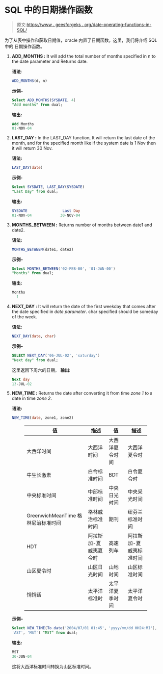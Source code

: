 # SQL 中的日期操作函数

> 原文:[https://www . geesforgeks . org/date-operating-functions-in-SQL/](https://www.geeksforgeeks.org/date-manipulating-functions-in-sql/)

为了从表中操作和获取日期值，oracle 内置了日期函数。这里，我们将介绍 SQL 中的
日期操作函数。

1.  **ADD_MONTHS :**
    It will add the total number of months specified in n to the date parameter and Returns date.

    **语法**:

    ```sql
    ADD_MONTHS(d, n)
    ```

    **示例–**

    ```sql
    Select ADD_MONTHS(SYSDATE, 4) 
    "Add months" from dual;

    ```

    **输出:**

    ```sql
    Add Months
    01-NOV-04

    ```

2.  **LAST_DAY :**
    In the LAST_DAY function, It will return the last date of the month, and for the specified month like if the system date is 1 Nov then it will return 30 Nov.

    **语法:**

    ```sql
    LAST_DAY(date)
    ```

    **示例-**

    ```sql
    Select SYSDATE, LAST_DAY(SYSDATE) 
    "Last Day" from dual;

    ```

    **输出:**

    ```sql
    SYSDATE                Last Day
    01-NOV-04             30-NOV-04

    ```

3.  **MONTHS_BETWEEN :**
    Returns number of months between date1 and date2.

    **语法:**

    ```sql
    MONTHS_BETWEEN(date1, date2)
    ```

    **示例–**

    ```sql
    Select MONTHS_BETWEEN('02-FEB-00', '01-JAN-00') 
    "Months" from dual;

    ```

    **输出:**

    ```sql
    Months
      1

    ```

4.  **NEXT_DAY :**
    It will return the date of the first weekday that comes after the date specified in *date parameter*. char specified should be someday of the week.

    **语法:**

    ```sql
    NEXT_DAY(date, char)
    ```

    **示例–**

    ```sql
    SELECT NEXT_DAY('06-JUL-02', 'saturday') 
    "Next day" from dual;

    ```

    这里返回下周六的日期。
    **输出:**

    ```sql
    Next day
    13-JUL-02

    ```

5.  **NEW_TIME :**
    Returns the date after converting it from time *zone 1* to a date in time *zone 2*.

    **语法:**

    ```sql
    NEW_TIME(date, zone1, zone2)
    ```

    <figure class="table">

    | **值** | **描述** | **值** | **描述** |
    | --- | --- | --- | --- |
    | 大西洋时间 | 大西洋时间 | 大西洋夏令时间 | 大西洋夏令时 |
    | 牛生长激素 | 白令标准时间 | BDT | 白令夏令时 |
    | 中央标准时间 | 中部标准时间 | 中央日光时间 | 中央采光时间 |
    | GreenwichMeanTime 格林尼治标准时间 | 格林威治标准时间 | 期刊 | 纽芬兰标准时间 |
    | HDT | 阿拉斯加-夏威夷夏令时 | 高速列车 | 阿拉斯加-夏威夷标准时间 |
    | 山区夏令时 | 山区日光时间 | 山地时间 | 山区标准时间 |
    | 悄悄话 | 太平洋标准时 | 太平洋夏季时间 | 太平洋夏令时 |

    </figure>

    **示例–**

    ```sql
    Select NEW_TIME(To_date('2004/07/01 01:45', 'yyyy/mm/dd HH24:MI'), 
    'AST', 'MST') "MST" from dual;

    ```

    **输出:**

    ```sql
    MST
    30-JUN-04

    ```

    这将大西洋标准时间转换为山区标准时间。